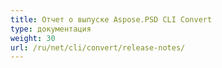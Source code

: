 ```yaml
---
title: Отчет о выпуске Aspose.PSD CLI Convert
type: документация
weight: 30
url: /ru/net/cli/convert/release-notes/
---
```

